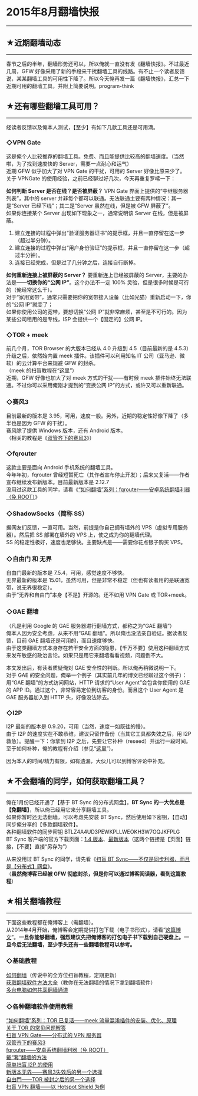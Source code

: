 # 2015年8月翻墙快报 

-----

 ## ★近期翻墙动态
-------

  
 春节之后的半年，翻墙形势还可以，所以俺就一直没有发《翻墙快报》。不过最近几周，GFW 好像采用了新的手段来干扰翻墙工具的线路。有不止一个读者反馈说，某某翻墙工具的可用性下降了。所以今天俺再发一篇《翻墙快报》，汇总一下近期可用的翻墙工具，并附上简要说明。program-think  
   
   
 ## ★还有哪些翻墙工具可用？
------------

  
 经读者反馈以及俺本人测试，【至少】有如下几款工具还是可用滴。  
   
 ### ◇VPN Gate

  
 这是俺个人比较推荐的翻墙工具。免费、而且能提供比较高的翻墙速度。（当然啦，为了找到速度快的 Server，需要一点耐心和运气）  
 近期 GFW 似乎加大了对 VPN Gate 的干扰，可用的 Server 好像比原来少了。  
 关于 VPNGate 的使用经验，之前已经聊过好几次，今天再重复罗嗦一下：  
   
 **如何判断 Server 是否在线？是否被屏蔽？** 
 VPN Gate 界面上提供的“中继服务器列表”，其中的 server 并非每个都可以联通。无法联通主要有两种情况：其一是“Server 已经下线”；其二是“Server 虽然在线，但是被 GFW 屏蔽了”。  
 如果你连接某个 Server 出现如下现象之一，通常说明该 Server 在线，但是被屏蔽。  
 1. 建立连接的过程中弹出“验证服务器证书”的提示框，并且一直停留在这一步（超过半分钟）。  
 2. 建立连接的过程中弹出“用户身份验证”的提示框，并且一直停留在这一步（超过半分钟）。  
 3. 连接已经完成，但是过了几分钟之后，连接自行断掉。  
   
 **如何重新连接上被屏蔽的 Server？** 
 要重新连上已经被屏蔽的 Server，主要的办法是——**切换你的“公网 IP”**。这个办法不一定 100% 灵验，但是很多时候是可行的（俺经常这么干）。  
 对于“家用宽带”，通常只需要把你的宽带接入设备（比如光猫）重新启动一下，你的“公网 IP”就变了；  
 如果你使用公司的宽带，要想切换“公网 IP”就非常麻烦，甚至是不可行的。因为某些公司租用的是专线，ISP 会提供一个【固定的】公网 IP。  
   
 ### ◇TOR + meek

  
 前几个月，TOR Browser 的大版本已经从 4.0 升级到 4.5（目前最新的是 4.5.3）升级之后，依然始内置 meek 插件。该插件可以利用知名 IT 公司（亚马逊、微软）的云计算平台来规避 GFW 的封杀。  
 （meek 的扫盲教程在“[这里](https://program-think.blogspot.com/2014/10/gfw-tor-meek.html)”）  
 近期，GFW 好像也加大了对 meek 方式的干扰——有时候 meek 插件始终无法联通。不过你可以采用俺刚才提到的“变换公网 IP”的方式，或许又可以重新联通。  
   
 ### ◇赛风3

  
 目前最新的版本是 3.95，可用，速度一般。另外，近期的稳定性好像下降了（多半也是因为 GFW 的干扰）。  
 赛风除了提供 Windows 版本，还有 Android 版本。  
 （相关的教程是《[双管齐下的赛风3](https://program-think.blogspot.com/2011/10/gfw-psiphon.html)》）  
   
 ### ◇fqrouter

  
 这款主要是面向 Android 手机系统的翻墙工具。  
 今年年初，fqrouter 曾经短暂死亡（其作者宣布停止开发）；后来又复活——作者宣布继续发布新版本。目前最新版本是 2.12.7  
 没用过这款工具的同学，请看《[“如何翻墙”系列：fqrouter——安卓系统翻墙利器（免 ROOT）](https://program-think.blogspot.com/2014/07/gfw-fqrouter.html)》  
   
 ### ◇ShadowSocks（简称 SS）

  
 据网友们反馈，一直可用。当然，前提是你自己拥有墙外的 VPS（虚拟专用服务器）。然后把 SS 部署在墙外的 VPS 上，使之成为你的翻墙代理。  
 SS 的稳定性极好，速度也足够快。主要缺点是——需要你花点银子购买 VPS。  
   
 ### ◇自由门 和 无界

  
 自由门最新的版本是 7.5.4，可用，感觉速度不够快。  
 无界最新的版本是 15.01，虽然可用，但是非常不稳定（但也有读者用的是联通宽带，说无界很稳定）。  
 由于“无界和自由门”本身【不是】开源的。还不如用 VPN Gate 或 TOR+meek。  
   
 ### ◇GAE 翻墙

  
 （凡是利用 Google 的 GAE 服务器进行翻墙方式，都称之为“GAE 翻墙”）  
 俺本人因为安全考虑，从来不用“GAE 翻墙”。所以俺也没法亲自验证。据读者反馈，目前 GAE 翻墙还是可用的，而且速度够快。  
 由于这类翻墙方式本身存在若干安全方面的隐患，【千万不要】使用这种翻墙方式来发布敏感的政治言论。如果只是用它来翻墙看看视频，问题倒不大。  
   
 本文发出后，有读者质疑俺对 GAE 安全性的判断。所以俺再稍微说明一下。  
 对于 GAE 的安全问题，俺举一个例子（其实前几年的博文已经聊过这个例子）：  
 用“GAE 翻墙”的方式访问网站，HTTP 请求的“User Agent”会包含你使用的 GAE 的 APP ID。通过这个，非常容易定位到访客的身份。而且这个 User Agent 是 GAE 服务器加入到 HTTP 头，好像没法除去。  
   
 ### ◇I2P

  
 I2P 最新的版本是 0.9.20，可用（当然，速度一如既往的慢）。  
 由于 I2P 的速度实在不敢恭维，建议只留作备份（当其它工具都失效之后，用 I2P 救急）。提醒一下：你拿到 I2P 之后，先要让它补种（reseed）并运行一段时间。至于如何补种，俺的教程有介绍（参见“[这里](https://program-think.blogspot.com/2012/06/gfw-i2p.html)”）。  
   
 因为本人的时间/精力有限，如有遗漏，大伙儿可以到博客评论中补充。  
   
   
 ## ★不会翻墙的同学，如何获取翻墙工具？
------------------

  
 俺在1月份已经开通了【基于 BT Sync 的分布式网盘】。**BT Sync 的一大优点是【免翻墙】**，所以俺已经用它来分享翻墙工具。  
 如果你暂时还无法翻墙，可以考虑先安装 BT Sync，然后使用如下密钥，【自动】同步俺分享的【多款翻墙软件】。  
 各种翻墙软件的同步密钥 BTLZ4A4UD3PEWKPLLWEOKH3W7OQJKFPLG  
 BT Sync 客户端的官方下载页面：[1.4 版本](http://syncapp.bittorrent.com/1.4.111/)、[最新版本](https://getsync.com/)（这两个链接是【页面】链接，【不要】直接“另存为”）  
   
 从来没用过 BT Sync 的同学，请先看《[扫盲 BT Sync——不仅是同步利器，而且是【分布式】网盘](https://program-think.blogspot.com/2015/01/BitTorrent-Sync.html)》。  
 （**虽然俺博客已经被 GFW 彻底封杀，但是你可以通过博客阅读器，看到这篇教程**）  
   
   
 ## ★相关翻墙教程
-------

  
 下面这些教程都在俺博客上（需翻墙）。  
 从2014年4月开始，俺博客会定期提供打包下载（电子书形式），请看“[这篇博文](https://program-think.blogspot.com/2014/04/blog-ebook.html)”。**一旦你能够翻墙，强烈建议先把俺博客的打包电子书下载到自己硬盘上。一旦今后无法翻墙，至少手头还有一些翻墙教程可以参考。** 
   
 ### ◇基础教程

  
 [如何翻墙](https://program-think.blogspot.com/2009/05/how-to-break-through-gfw.html)（传说中的全方位扫盲教程，定期更新）  
 [获取翻墙软件方法大全](https://program-think.blogspot.com/2011/03/how-to-get-gfw-tools.html)（教你在无法翻墙的情况下拿到翻墙软件）  
 [多台电脑如何共享翻墙通道](https://program-think.blogspot.com/2013/01/cross-host-use-gfw-tool.html)  
   
 ### ◇各种翻墙软件使用教程

  
 [“如何翻墙”系列：TOR 已复活——meek 流量混淆插件的安装、优化、原理](https://program-think.blogspot.com/2014/10/gfw-tor-meek.html)  
 [关于 TOR 的常见问题解答](https://program-think.blogspot.com/2013/11/tor-faq.html)  
 [扫盲 VPN Gate——分布式的 VPN 服务器](https://program-think.blogspot.com/2013/04/gfw-vpngate.html)  
 [双管齐下的赛风3](https://program-think.blogspot.com/2011/10/gfw-psiphon.html)  
 [fqrouter——安卓系统翻墙利器（免 ROOT）](https://program-think.blogspot.com/2014/07/gfw-fqrouter.html)  
 [戴“套”翻墻的方法](https://program-think.blogspot.com/2009/09/break-through-gfw-with-tor.html)  
 [简单扫盲 I2P 的使用](https://program-think.blogspot.com/2012/06/gfw-i2p.html)  
 [新版本无界——赛风3失效后的另一个选择](https://program-think.blogspot.com/2011/12/gfw-wujie.html)  
 [自由門——TOR 被封之后的另一个选择](https://program-think.blogspot.com/2010/03/choose-free-gate.html)  
 [扫盲 VPN 翻墙——以 Hotspot Shield 为例](https://program-think.blogspot.com/2011/09/gfw-vpn-hotspot-shield.html) 